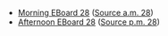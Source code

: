 * [Morning EBoard 28](../eboards.am/eboard.28.html)
  ([Source a.m. 28](../eboards.am/eboard.28.md))
* [Afternoon EBoard 28](../eboards.pm/eboard.28.html)
  ([Source p.m. 28](../eboards.pm/eboard.28.md))
